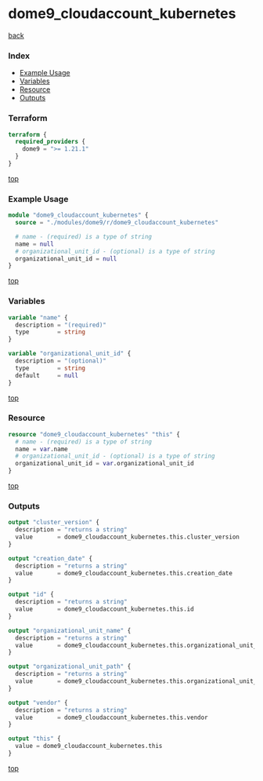 # dome9_cloudaccount_kubernetes

[back](../dome9.md)

### Index

- [Example Usage](#example-usage)
- [Variables](#variables)
- [Resource](#resource)
- [Outputs](#outputs)

### Terraform

```terraform
terraform {
  required_providers {
    dome9 = ">= 1.21.1"
  }
}
```

[top](#index)

### Example Usage

```terraform
module "dome9_cloudaccount_kubernetes" {
  source = "./modules/dome9/r/dome9_cloudaccount_kubernetes"

  # name - (required) is a type of string
  name = null
  # organizational_unit_id - (optional) is a type of string
  organizational_unit_id = null
}
```

[top](#index)

### Variables

```terraform
variable "name" {
  description = "(required)"
  type        = string
}

variable "organizational_unit_id" {
  description = "(optional)"
  type        = string
  default     = null
}
```

[top](#index)

### Resource

```terraform
resource "dome9_cloudaccount_kubernetes" "this" {
  # name - (required) is a type of string
  name = var.name
  # organizational_unit_id - (optional) is a type of string
  organizational_unit_id = var.organizational_unit_id
}
```

[top](#index)

### Outputs

```terraform
output "cluster_version" {
  description = "returns a string"
  value       = dome9_cloudaccount_kubernetes.this.cluster_version
}

output "creation_date" {
  description = "returns a string"
  value       = dome9_cloudaccount_kubernetes.this.creation_date
}

output "id" {
  description = "returns a string"
  value       = dome9_cloudaccount_kubernetes.this.id
}

output "organizational_unit_name" {
  description = "returns a string"
  value       = dome9_cloudaccount_kubernetes.this.organizational_unit_name
}

output "organizational_unit_path" {
  description = "returns a string"
  value       = dome9_cloudaccount_kubernetes.this.organizational_unit_path
}

output "vendor" {
  description = "returns a string"
  value       = dome9_cloudaccount_kubernetes.this.vendor
}

output "this" {
  value = dome9_cloudaccount_kubernetes.this
}
```

[top](#index)
